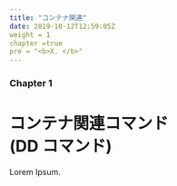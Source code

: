 ```yaml
---
title: "コンテナ関連"
date: 2019-10-12T12:59:05Z
weight = 1
chapter =true
pre = "<b>X. </b>"
---
```


### Chapter 1

# コンテナ関連コマンド<br />(DD コマンド)

Lorem Ipsum.
